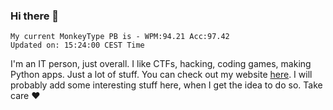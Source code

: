 ### Hi there 👋
<!-- PB START -->
```
My current MonkeyType PB is - WPM:94.21 Acc:97.42
Updated on: 15:24:00 CEST Time
```
<!-- PB END -->
I'm an IT person, just overall. I like CTFs, hacking, coding games, making Python apps. Just a lot of stuff.
You can check out my website [here](https://skill3472.github.io/).
I will probably add some interesting stuff here, when I get the idea to do so. Take care ❤️
